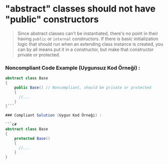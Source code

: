 # "abstract" classes should not have "public" constructors

> Since abstract classes can't be instantiated, there's no point in their having `public` or `internal` constructors. If there is basic initialization logic that should run when an extending class instance is created, you can by all means put it in a constructor, but make that constructor private or protected.

### Noncompliant Code Example (Uygunsuz Kod Örneği) :

```c#
abstract class Base
{
    public Base() // Noncompliant, should be private or protected
    {
      //...
    }
}```

### Compliant Solution (Uygun Kod Örneği) :

```c#
abstract class Base
{
    protected Base()
    {
      //...
    }
}
```